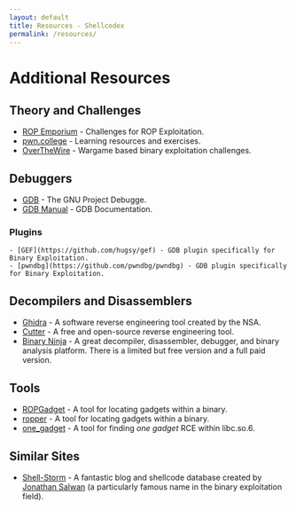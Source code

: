 ```yaml
---
layout: default
title: Resources - Shellcodex
permalink: /resources/
---
```


# Additional Resources
## Theory and Challenges
- [ROP Emporium](https://ropemporium.com) - Challenges for ROP Exploitation.
- [pwn.college](https://pwn.college) - Learning resources and exercises.
- [OverTheWire](https://overthewire.org/wargames/) - Wargame based binary exploitation challenges.

## Debuggers
- [GDB](https://www.sourceware.org/gdb/) - The GNU Project Debugge.
- [GDB Manual](https://sourceware.org/gdb/current/onlinedocs/gdb/) - GDB Documentation.
### Plugins
    - [GEF](https://github.com/hugsy/gef) - GDB plugin specifically for Binary Exploitation.
    - [pwndbg](https://github.com/pwndbg/pwndbg) - GDB plugin specifically for Binary Exploitation.

## Decompilers and Disassemblers
- [Ghidra](https://github.com/NationalSecurityAgency/ghidra) - A software reverse engineering tool created by the NSA.
- [Cutter](https://cutter.re/) - A free and open-source reverse engineering tool.
- [Binary Ninja](https://binary.ninja/) - A great decompiler, disassembler, debugger, and binary analysis platform. There is a limited but free version and a full paid version.

## Tools
- [ROPGadget](https://github.com/JonathanSalwan/ROPgadget) - A tool for locating gadgets within a binary.
- [ropper](https://github.com/sashs/Ropper) - A tool for locating gadgets within a binary.
- [one_gadget](https://github.com/david942j/one_gadget) - A tool for finding *one gadget* RCE within libc.so.6.

## Similar Sites
- [Shell-Storm](https://shell-storm.org/) - A fantastic blog and shellcode database created by [Jonathan Salwan](https://github.com/JonathanSalwan) (a particularly famous name in the binary exploitation field).